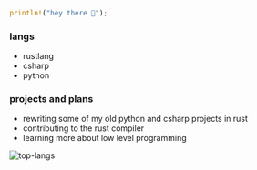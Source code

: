 ```rs
println!("hey there 👋");
```


### langs
- rustlang
- csharp
- python


### projects and plans
- rewriting some of my old python and csharp projects in rust
- contributing to the rust compiler
- learning more about low level programming

<img src="https://github-readme-stats.vercel.app/api/top-langs/?username=finnmonstar&layout=compact" alt="top-langs" />
